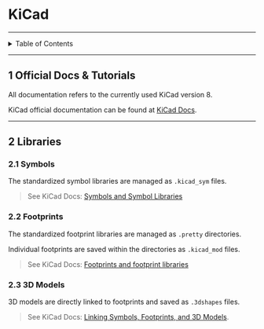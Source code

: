 # KiCad

---

<details markdown="1">
  <summary>Table of Contents</summary>

- [1 Official Docs & Tutorials](#1-official-docs--tutorials)
- [2 Libraries](#2-libraries)
    - [2.1 Symbols](#21-symbols)
    - [2.2 Footprints](#22-footprints)
    - [2.3 3D Models](#23-3d-models)

</details>

---

## 1 Official Docs & Tutorials

All documentation refers to the currently used KiCad version 8.

KiCad official documentation can be found
at [KiCad Docs](https://docs.kicad.org/).

---

## 2 Libraries

### 2.1 Symbols

The standardized symbol libraries are managed as `.kicad_sym` files.

> See KiCad Docs:
> [Symbols and Symbol Libraries](https://docs.kicad.org/8.0/en/eeschema/eeschema_symbols_and_libraries.html)

### 2.2 Footprints

The standardized footprint libraries are managed as `.pretty` directories.

Individual footprints are saved within the directories as `.kicad_mod` files.

> See KiCad Docs:
> [Footprints and footprint libraries](https://docs.kicad.org/7.0/ru/pcbnew/pcbnew_footprints_and_libraries.html)

### 2.3 3D Models

3D models are directly linked to footprints and saved as `.3dshapes` files.

> See KiCad Docs:
> [Linking Symbols, Footprints, and 3D Models](https://docs.kicad.org/8.0/en/getting_started_in_kicad/getting_started_in_kicad.html#linking-symbols-footprints-3d-models).

